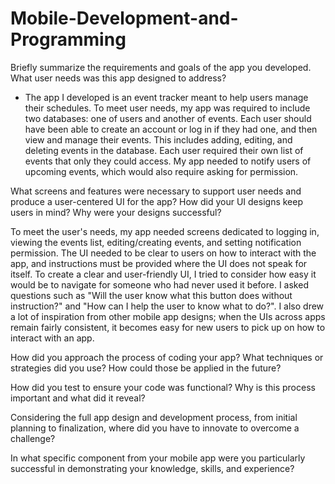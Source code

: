 # Mobile-Development-and-Programming

Briefly summarize the requirements and goals of the app you developed. What user needs was this app designed to address?
* The app I developed is an event tracker meant to help users manage their schedules. To meet user needs, my app was required to include two databases: one of users and another of events. Each user should have been able to create an account or log in if they had one, and then view and manage their events. This includes adding, editing, and deleting events in the database. Each user required their own list of events that only they could access. My app needed to notify users of upcoming events, which would also require asking for permission.

What screens and features were necessary to support user needs and produce a user-centered UI for the app? How did your UI designs keep users in mind? Why were your designs successful?

To meet the user's needs, my app needed screens dedicated to logging in, viewing the events list, editing/creating events, and setting notification permission. The UI needed to be clear to users on how to interact with the app, and instructions must be provided where the UI does not speak for itself. To create a clear and user-friendly UI, I tried to consider how easy it would be to navigate for someone who had never used it before. I asked questions such as "Will the user know what this button does without instruction?" and "How can I help the user to know what to do?". I also drew a lot of inspiration from other mobile app designs; when the UIs across apps remain fairly consistent, it becomes easy for new users to pick up on how to interact with an app.

How did you approach the process of coding your app? What techniques or strategies did you use? How could those be applied in the future?



How did you test to ensure your code was functional? Why is this process important and what did it reveal?


Considering the full app design and development process, from initial planning to finalization, where did you have to innovate to overcome a challenge?


In what specific component from your mobile app were you particularly successful in demonstrating your knowledge, skills, and experience?
